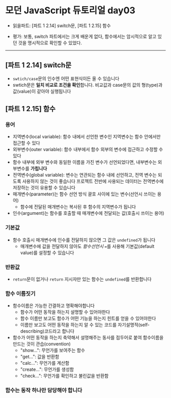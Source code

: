 # 모던 JavaScript 듀토리얼 day03

- 읽을파트: [파트 1 2.14] switch문, [파트 1 2.15] 함수

- 평가: 보통, switch 파트에서는 크게 배운게 없다, 함수에서는 암시적으로 알고 있던 것을 명시적으로 확인할 수 있었다.

---

## [파트 1 2.14] switch문

- `swtich/case`문의 인수엔 어떤 표현식이든 올 수 있습니다
- swtich문은 **일치 비교로 조건을 확인**합니다. 비교값과 case문의 값의 형(type)과 값(value)이 같아야 실행됩니다

## [파트 1 2.15] 함수

### 용어

- 지역변수(local variable): 함수 내에서 선언한 변수인 지역변수는 함수 안에서만 접근할 수 있다
- 외부변수(outer variable): 함수 내부에서 함수 외부의 변수에 접근하고 수정할 수 있다
- 함수 내부에 외부 변수와 동일한 이름을 가진 변수가 선언되었다면, 내부변수는 외부변수를 **가립니다**
- 전역변수(global variable): 변수는 연관되는 함수 내에 선언하고, 전역 변수는 되도록 사용하지 않는 것이 좋습니다
  프로젝트 전반에 사용되는 데이터는 전역변수에 저장하는 것이 유용할 수 있습니다
- 매개변수(parameter)는 함수 선언 방식 괄호 사이에 있는 변수(선언시 쓰이는 용어)
  - 함수에 전달된 매개변수는 복사된 후 함수의 지역변수가 됩니다
- 인수(argument)는 함수를 호출할 때 매개변수에 전달되는 값(호출시 쓰이는 용어)

### 기본값

- 함수 호출시 매개변수에 인수를 전달하지 않으면 그 값은 `undefined`가 됩니다
  - 매개변수에 값을 전달하지 않아도 _함수선언시_ `=`를 사용해 기본값(default value)를 설정할 수 있습니다

### 반환값

- `return`문이 없거나 `return` 지시자만 있는 함수는 `undefined`를 반환합니다

### 함수 이름짓기

- 함수이름은 가능한 간결하고 명확해야합니다
  - 함수가 어떤 동작을 하는지 설명할 수 있어야한다
  - 함수 이름만 보고도 함수가 어떤 기능을 하는지 힌트를 얻을 수 있어야한다
  - 이름만 보고도 어떤 동작을 하는지 알 수 있는 코드를 자기설명적(self-describing)코드라고 합니다
- 함수가 어떤 동작을 하는지 축약해서 설명해주는 동사를 접두어로 붙여 함수이름을 만드는 것이 관습(convention)
  - "show...": 무언가를 보여주는 함수
  - "get...": 값을 반환함
  - "calc...": 무언가를 계산함
  - "create...": 무언가를 생성함
  - "check...": 무언가를 확인하고 불린값을 반환함

### 함수는 동작 하나만 담당해야 합니다
